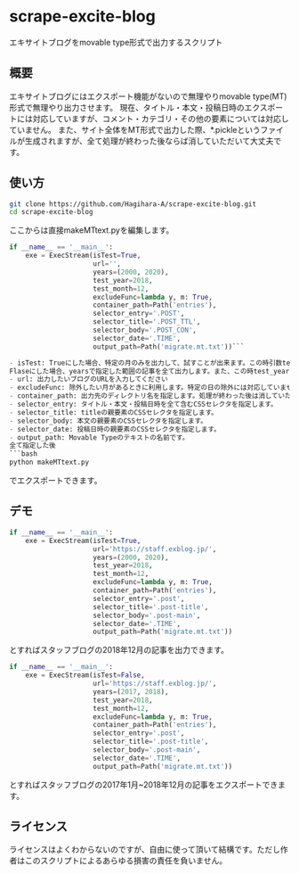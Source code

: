 # scrape-excite-blog
エキサイトブログをmovable type形式で出力するスクリプト
## 概要
エキサイトブログにはエクスポート機能がないので無理やりmovable type(MT)形式で無理やり出力させます。
現在、タイトル・本文・投稿日時のエクスポートには対応していますが、コメント・カテゴリ・その他の要素については対応していません。
また、サイト全体をMT形式で出力した際、\*.pickleというファイルが生成されますが、全て処理が終わった後ならば消していただいて大丈夫です。

## 使い方
```bash
git clone https://github.com/Hagihara-A/scrape-excite-blog.git
cd scrape-excite-blog
```
ここからは直接makeMTtext.pyを編集します。
```python
if __name__ == '__main__':
    exe = ExecStream(isTest=True,
                     url='',
                     years=(2000, 2020),
                     test_year=2018,
                     test_month=12,
                     excludeFunc=lambda y, m: True,
                     container_path=Path('entries'),
                     selector_entry='.POST',
                     selector_title='.POST_TTL',
                     selector_body='.POST_CON',
                     selector_date='.TIME',
                     output_path=Path('migrate.mt.txt'))```

- isTest: Trueにした場合、特定の月のみを出力して、試すことが出来ます。この時引数test_yearとtest_monthの値が使われます。yearsは無視されます。
Flaseにした場合、yearsで指定した範囲の記事を全て出力します。また、この時test_yearとtest_monthは無視されます。
- url: 出力したいブログのURLを入力してください
- excludeFunc: 除外したい月があるときに利用します。特定の日の除外には対応していません。*(year, month)という引数を受け取り、Falseを返すとその月はスキップされます。
- container_path: 出力先のディレクトリ名を指定します。処理が終わった後は消していただいて結構です。
- selector_entry: タイトル・本文・投稿日時を全て含むCSSセレクタを指定します。
- selector_title: titleの親要素のCSSセレクタを指定します。
- selector_body: 本文の親要素のCSSセレクタを指定します。
- selector_date: 投稿日時の親要素のCSSセレクタを指定します。
- output_path: Movable Typeのテキストの名前です。
全て指定した後
```bash
python makeMTtext.py
```
でエクスポートできます。
## デモ
```python
if __name__ == '__main__':
    exe = ExecStream(isTest=True,
                     url='https://staff.exblog.jp/',
                     years=(2000, 2020),
                     test_year=2018,
                     test_month=12,
                     excludeFunc=lambda y, m: True,
                     container_path=Path('entries'),
                     selector_entry='.post',
                     selector_title='.post-title',
                     selector_body='.post-main',
                     selector_date='.TIME',
                     output_path=Path('migrate.mt.txt'))
```
とすればスタッフブログの2018年12月の記事を出力できます。

```python
if __name__ == '__main__':
    exe = ExecStream(isTest=False,
                     url='https://staff.exblog.jp/',
                     years=(2017, 2018),
                     test_year=2018,
                     test_month=12,
                     excludeFunc=lambda y, m: True,
                     container_path=Path('entries'),
                     selector_entry='.post',
                     selector_title='.post-title',
                     selector_body='.post-main',
                     selector_date='.TIME',
                     output_path=Path('migrate.mt.txt'))
```
とすればスタッフブログの2017年1月~2018年12月の記事をエクスポートできます。

## ライセンス
ライセンスはよくわからないのですが、自由に使って頂いて結構です。ただし作者はこのスクリプトによるあらゆる損害の責任を負いません。
